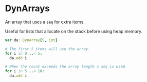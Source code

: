 # DynArrays

An array that uses a `seq` for extra items.

Useful for lists that allocate on the stack before using heap memory.

```nim
var da: DynArray[5, int]

# The first 5 items will use the array.
for i in 0 ..< 5:
  da.add i

# When the count exceeds the array length a seq is used.
for i in 5 ..< 10:
  da.add i
```
